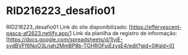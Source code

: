 # RID216223_desafio01
RID216223_desafio01
Link do site disponibilizado: [https://effervescent-pasca-af2623.netlify.app/]
Link da planilha de registro de informação: [https://docs.google.com/spreadsheets/d/1IyjE-sydBVFf6NoO3Lnah2MmBP8b-TGHROFujEzysE4/edit?gid=0#gid=0]
